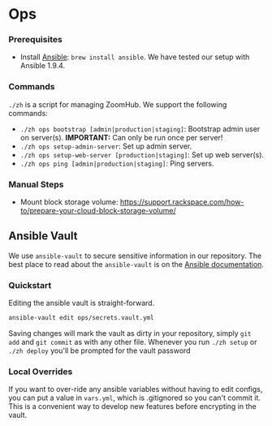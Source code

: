 # Ops

### Prerequisites

-   Install [Ansible]: `brew install ansible`.
    We have tested our setup with Ansible 1.9.4.

### Commands

`./zh` is a script for managing ZoomHub. We support the following commands:

-   `./zh ops bootstrap [admin|production|staging]`:
    Bootstrap admin user on server(s).
    **IMPORTANT:** Can only be run once per server!
-   `./zh ops setup-admin-server`: Set up admin server.
-   `./zh ops setup-web-server [production|staging]`: Set up web server(s).
-   `./zh ops ping [admin|production|staging]`: Ping servers.

### Manual Steps

- Mount block storage volume:
  https://support.rackspace.com/how-to/prepare-your-cloud-block-storage-volume/

## Ansible Vault

We use `ansible-vault` to secure sensitive information in our repository.
The best place to read about the `ansible-vault` is on the
[Ansible documentation](http://docs.ansible.com/playbooks_vault.html).

### Quickstart

Editing the ansible vault is straight-forward.

```bash
ansible-vault edit ops/secrets.vault.yml
```

Saving changes will mark the vault as dirty in your repository, simply `git add`
and `git commit` as with any other file. Whenever you run `./zh setup` or
`./zh deploy` you'll be prompted for the vault password

### Local Overrides

If you want to over-ride any ansible variables without having to edit configs,
you can put a value in `vars.yml`, which is .gitignored so you can't commit it.
This is a convenient way to develop new features before encrypting in the vault.


[Ansible]: http://docs.ansible.com

